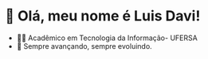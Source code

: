 # 👋 Olá, meu nome é Luis Davi!
- 👨‍🎓 Acadêmico em Tecnologia da Informação- UFERSA
- 🚀 Sempre avançando, sempre evoluindo. 
